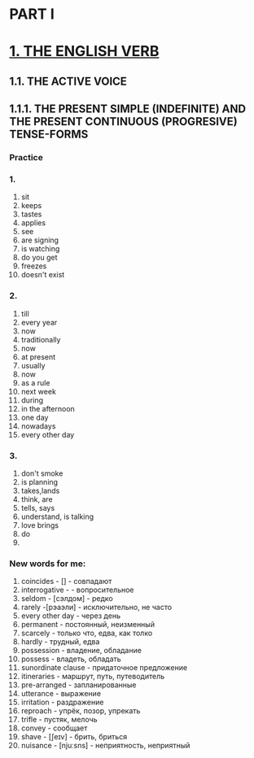 # PART I
# [1. THE ENGLISH VERB](On_the_Way_to_Success/1./1.README.md)
## 1.1. THE ACTIVE VOICE
## 1.1.1. THE PRESENT SIMPLE (INDEFINITE) AND THE PRESENT CONTINUOUS (PROGRESIVE) TENSE-FORMS
### Practice 
### 1.
1.  sit
2.  keeps
3.  tastes
4.  applies
5.  see
6.  are signing
7.  is watching
8.  do you get
9.  freezes
10.  doesn't exist
### 2.
1.  till
2.  every year
3.  now
4.  traditionally
5.  now
6.  at present
7.  usually
8.  now
9.  as a rule
10.  next week
11.  during
12.  in the afternoon
13.  one day
14.  nowadays
15.  every other day
### 3.
1. don't smoke
2. is planning
3. takes,lands
4. think, are 
5. tells, says
6. understand, is talking
7. love brings
8. do
9. 

### New words for me:
1. coincides - [] - совпадают
2. interrogative -  - вопросительное
3. seldom - [сэлдом] - редко
4. rarely -[рэаэли] - исключительно, не часто
5. every other day - через день
6. permanent - постоянный, неизменный
7. scarcely - только что, едва, как толко
8. hardly - трудный, едва
9. possession - владение, обладание 
10. possess - владеть, обладать
11. sunordinate clause - придаточное предложение
12. itineraries - маршрут, путь, путеводитель
13. pre-arranged - запланированные
14. utterance - выражение 
15. irritation - раздражение
16. reproach - упрёк, позор, упрекать
17. trifle - пустяк, мелочь
18. convey - сообщает
19. shave -  [ʃeɪv] - брить, бриться
20. nuisance -  [njuːsns] - неприятность, неприятный
